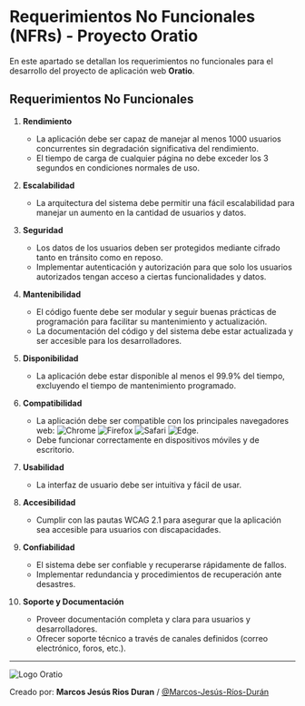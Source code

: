 # Requerimientos No Funcionales (NFRs) - Proyecto Oratio

En este apartado se detallan los requerimientos no funcionales para el desarrollo del proyecto de aplicación web **Oratio**.
## Requerimientos No Funcionales

1. **Rendimiento**
   - La aplicación debe ser capaz de manejar al menos 1000 usuarios concurrentes sin degradación significativa del rendimiento.
   - El tiempo de carga de cualquier página no debe exceder los 3 segundos en condiciones normales de uso.

2. **Escalabilidad**
   - La arquitectura del sistema debe permitir una fácil escalabilidad para manejar un aumento en la cantidad de usuarios y datos.

3. **Seguridad**
   - Los datos de los usuarios deben ser protegidos mediante cifrado tanto en tránsito como en reposo.
   - Implementar autenticación y autorización para que solo los usuarios autorizados tengan acceso a ciertas funcionalidades y datos.

4. **Mantenibilidad**
   - El código fuente debe ser modular y seguir buenas prácticas de programación para facilitar su mantenimiento y actualización.
   - La documentación del código y del sistema debe estar actualizada y ser accesible para los desarrolladores.

5. **Disponibilidad**
   - La aplicación debe estar disponible al menos el 99.9% del tiempo, excluyendo el tiempo de mantenimiento programado.

6. **Compatibilidad**
   - La aplicación debe ser compatible con los principales navegadores web: 
   ![Chrome](https://img.shields.io/badge/Google_chrome-4285F4?style=for-the-badge&logo=Google-chrome&logoColor=white)  ![Firefox](https://img.shields.io/badge/Firefox_Browser-FF7139?style=for-the-badge&logo=Firefox-Browser&logoColor=white) ![Safari](https://img.shields.io/badge/Safari-FF1B2D?style=for-the-badge&logo=Safari&logoColor=white) ![Edge](https://img.shields.io/badge/Microsoft_Edge-0078D7?style=for-the-badge&logo=Microsoft-edge&logoColor=white).
   - Debe funcionar correctamente en dispositivos móviles y de escritorio.

7. **Usabilidad**
   - La interfaz de usuario debe ser intuitiva y fácil de usar.
8. **Accesibilidad**
   - Cumplir con las pautas WCAG 2.1 para asegurar que la aplicación sea accesible para usuarios con discapacidades.

9. **Confiabilidad**
   - El sistema debe ser confiable y recuperarse rápidamente de fallos.
   - Implementar redundancia y procedimientos de recuperación ante desastres.

10. **Soporte y Documentación**
    - Proveer documentación completa y clara para usuarios y desarrolladores.
    - Ofrecer soporte técnico a través de canales definidos (correo electrónico, foros, etc.).

---

![Logo Oratio](/Assets/oratio_new.jpeg)

Creado por: **Marcos Jesús Rios Duran** / [@Marcos-Jesús-Ríos-Durán](https://github.com/Marcos-Jesus-Rios-Durán)
